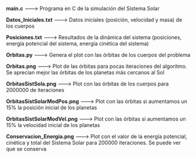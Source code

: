 **main.c** --->                         Programa en C de la simulación del Sistema Solar

**Datos_Iniciales.txt** --->            Datos iniciales (posición, velocidad y masa) de los cuerpos

**Posiciones.txt** --->                 Resultados de la dinámica del sistema (posiciones, energía potencial del sistema, energía cinética del sistema)

**Orbitas.py** --->                     Genera el plot con las órbitas de los cuerpos del problema

**Orbitas.png** --->                    Plot de las órbitas para pocas iteraciones del algoritmo. Se aprecian mejor las órbitas de los planetas más cercanos al Sol

**OrbitasSistSola.png** --->            Plot con las órbitas de los cuerpos para 2000000 de iteraciones

**OrbitasSistSolarModPos.png** --->     Plot con las órbitas si aumentamos un 15% la posición inicial de los planetas

**OrbitasSistSolarModVel.png** --->     Plot con las órbitas si aumentamos un 15% la velocidad inicial de los planetas

**Conservacion_Energia.png** --->       Plot con el valor de la energía potencial, cinética y total del Sistema Solar para 200000       iteraciones. Se puede ver que se conserva
